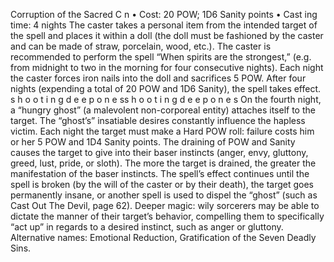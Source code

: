 Corruption of the Sacred C n
• Cost:  20 POW; 1D6 Sanity points
•
 Cast
ing time: 4 nights
The caster takes a personal item from the intended target 
of the spell and places it within a doll (the doll must be 
fashioned by the caster and can be made of straw, porcelain, 
wood, etc.). The caster is recommended to perform the 
spell “When spirits are the strongest,” (e.g. from midnight 
to two in the morning for four consecutive nights). Each 
night the caster forces iron nails into the doll and sacrifices 
5 POW. After four nights (expending a total of 20 POW 
and 1D6 Sanity), the spell takes effect.
s 
h 
o 
o 
t 
i 
n 
g 
d 
e e 
p 
o 
n 
e 
ss 
h 
o 
o 
t 
i 
n 
g 
d 
e e 
p 
o 
n 
e 
s
On the fourth night, a “hungry ghost” (a malevolent 
non-corporeal entity) attaches itself to the target. The 
“ghost’s” insatiable desires constantly influence the hapless 
victim. Each night the target must make a Hard POW roll: 
failure costs him or her 5 POW and 1D4 Sanity points. 
The draining of POW and Sanity causes the target to give 
into their baser instincts (anger, envy, gluttony, greed, lust, 
pride, or sloth). The more the target is drained, the greater 
the manifestation of the baser instincts. The spell’s effect 
continues until the spell is broken (by the will of the caster 
or by their death), the target goes permanently insane, or 
another spell is used to dispel the “ghost” (such as Cast 
Out The Devil, page 62).
Deeper magic: wily sorcerers may be able to dictate the 
manner of their target’s behavior, compelling them to 
specifically “act up” in regards to a desired instinct, such 
as anger or gluttony.
Alternative names: Emotional Reduction, Gratification of 
the Seven Deadly Sins.
 

